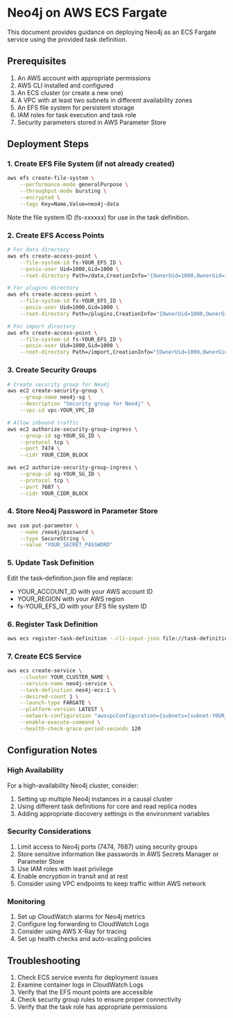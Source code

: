 # Neo4j on AWS ECS Fargate

This document provides guidance on deploying Neo4j as an ECS Fargate service using the provided task definition.

## Prerequisites

1. An AWS account with appropriate permissions
2. AWS CLI installed and configured
3. An ECS cluster (or create a new one)
4. A VPC with at least two subnets in different availability zones
5. An EFS file system for persistent storage
6. IAM roles for task execution and task role
7. Security parameters stored in AWS Parameter Store

## Deployment Steps

### 1. Create EFS File System (if not already created)

```bash
aws efs create-file-system \
    --performance-mode generalPurpose \
    --throughput-mode bursting \
    --encrypted \
    --tags Key=Name,Value=neo4j-data
```

Note the file system ID (fs-xxxxxx) for use in the task definition.

### 2. Create EFS Access Points

```bash
# For data directory
aws efs create-access-point \
    --file-system-id fs-YOUR_EFS_ID \
    --posix-user Uid=1000,Gid=1000 \
    --root-directory Path=/data,CreationInfo="{OwnerUid=1000,OwnerGid=1000,Permissions=755}"

# For plugins directory
aws efs create-access-point \
    --file-system-id fs-YOUR_EFS_ID \
    --posix-user Uid=1000,Gid=1000 \
    --root-directory Path=/plugins,CreationInfo="{OwnerUid=1000,OwnerGid=1000,Permissions=755}"

# For import directory
aws efs create-access-point \
    --file-system-id fs-YOUR_EFS_ID \
    --posix-user Uid=1000,Gid=1000 \
    --root-directory Path=/import,CreationInfo="{OwnerUid=1000,OwnerGid=1000,Permissions=755}"
```

### 3. Create Security Groups

```bash
# Create security group for Neo4j
aws ec2 create-security-group \
    --group-name neo4j-sg \
    --description "Security group for Neo4j" \
    --vpc-id vpc-YOUR_VPC_ID

# Allow inbound traffic
aws ec2 authorize-security-group-ingress \
    --group-id sg-YOUR_SG_ID \
    --protocol tcp \
    --port 7474 \
    --cidr YOUR_CIDR_BLOCK

aws ec2 authorize-security-group-ingress \
    --group-id sg-YOUR_SG_ID \
    --protocol tcp \
    --port 7687 \
    --cidr YOUR_CIDR_BLOCK
```

### 4. Store Neo4j Password in Parameter Store

```bash
aws ssm put-parameter \
    --name /neo4j/password \
    --type SecureString \
    --value "YOUR_SECRET_PASSWORD"
```

### 5. Update Task Definition

Edit the task-definition.json file and replace:
- YOUR_ACCOUNT_ID with your AWS account ID
- YOUR_REGION with your AWS region
- fs-YOUR_EFS_ID with your EFS file system ID

### 6. Register Task Definition

```bash
aws ecs register-task-definition --cli-input-json file://task-definition.json
```

### 7. Create ECS Service

```bash
aws ecs create-service \
    --cluster YOUR_CLUSTER_NAME \
    --service-name neo4j-service \
    --task-definition neo4j-ecs:1 \
    --desired-count 1 \
    --launch-type FARGATE \
    --platform-version LATEST \
    --network-configuration "awsvpcConfiguration={subnets=[subnet-YOUR_SUBNET_ID1,subnet-YOUR_SUBNET_ID2],securityGroups=[sg-YOUR_SG_ID],assignPublicIp=ENABLED}" \
    --enable-execute-command \
    --health-check-grace-period-seconds 120
```

## Configuration Notes

### High Availability

For a high-availability Neo4j cluster, consider:
1. Setting up multiple Neo4j instances in a causal cluster
2. Using different task definitions for core and read replica nodes
3. Adding appropriate discovery settings in the environment variables

### Security Considerations

1. Limit access to Neo4j ports (7474, 7687) using security groups
2. Store sensitive information like passwords in AWS Secrets Manager or Parameter Store
3. Use IAM roles with least privilege
4. Enable encryption in transit and at rest
5. Consider using VPC endpoints to keep traffic within AWS network

### Monitoring

1. Set up CloudWatch alarms for Neo4j metrics
2. Configure log forwarding to CloudWatch Logs
3. Consider using AWS X-Ray for tracing
4. Set up health checks and auto-scaling policies

## Troubleshooting

1. Check ECS service events for deployment issues
2. Examine container logs in CloudWatch Logs
3. Verify that the EFS mount points are accessible
4. Check security group rules to ensure proper connectivity
5. Verify that the task role has appropriate permissions